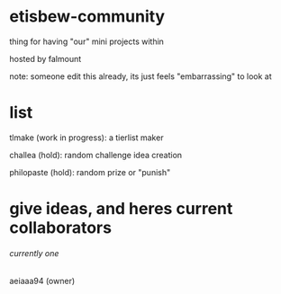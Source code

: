 # etisbew-community
thing for having "our" mini projects within

hosted by falmount

note: someone edit this already, its just feels "embarrassing" to look at

# list
tlmake (work in progress): a tierlist maker

challea (hold): random challenge idea creation

philopaste (hold): random prize or "punish"

# give ideas, and heres current collaborators
###### currently one

aeiaaa94 (owner)